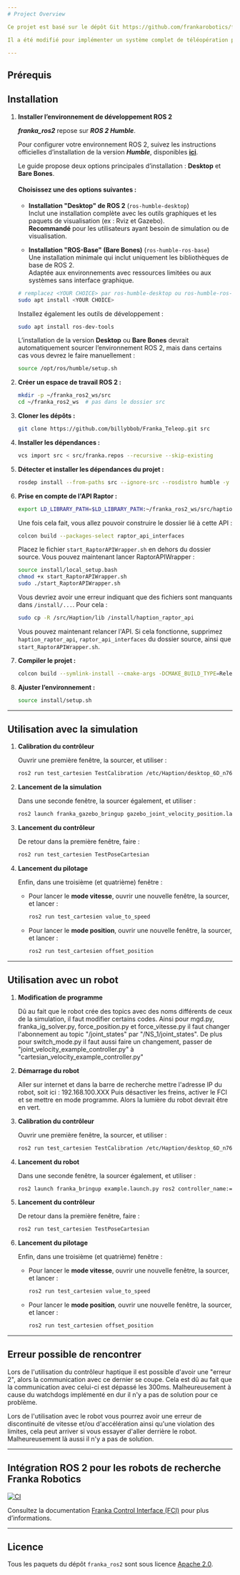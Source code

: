 ```yaml
---
# Project Overview

Ce projet est basé sur le dépôt Git https://github.com/frankarobotics/franka_ros2 , où vous pourrez trouver des informations complémentaires.

Il a été modifié pour implémenter un système complet de téléopération pour le robot Franka FR3 en utilisant un contrôleur haptique **Haption Desktop 6D**. Ce système permet de contrôler le robot à distance avec un retour de force haptique, offrant ainsi une interface intuitive pour la manipulation robotique avancée. Il intègre également une simulation sous **Gazebo Fortress** afin de faciliter la prise en main du contrôleur.

---
```


## Prérequis

## Installation

1. **Installer l’environnement de développement ROS 2**

   _**franka_ros2**_ repose sur _**ROS 2 Humble**_.

   Pour configurer votre environnement ROS 2, suivez les instructions officielles d’installation de la version _**Humble**_, disponibles [**ici**](https://docs.ros.org/en/humble/Installation/Ubuntu-Install-Debs.html).

   Le guide propose deux options principales d’installation : **Desktop** et **Bare Bones**.

   #### Choisissez **une** des options suivantes :

   * **Installation "Desktop" de ROS 2** (`ros-humble-desktop`)  
     Inclut une installation complète avec les outils graphiques et les paquets de visualisation (ex : Rviz et Gazebo).  
     **Recommandé** pour les utilisateurs ayant besoin de simulation ou de visualisation.

   * **Installation "ROS-Base" (Bare Bones)** (`ros-humble-ros-base`)  
     Une installation minimale qui inclut uniquement les bibliothèques de base de ROS 2.  
     Adaptée aux environnements avec ressources limitées ou aux systèmes sans interface graphique.

   ```bash
   # remplacez <YOUR CHOICE> par ros-humble-desktop ou ros-humble-ros-base
   sudo apt install <YOUR CHOICE>
   ```
  
  
    Installez également les outils de développement :
    
    ```bash
    sudo apt install ros-dev-tools
    ```
    
    L’installation de la version **Desktop** ou **Bare Bones** devrait automatiquement sourcer l’environnement ROS 2, mais dans certains cas vous devrez le faire manuellement :
    
    ```bash
    source /opt/ros/humble/setup.sh
    ```

2. **Créer un espace de travail ROS 2 :**

   ```bash
   mkdir -p ~/franka_ros2_ws/src
   cd ~/franka_ros2_ws  # pas dans le dossier src
   ```

3. **Cloner les dépôts :**

   ```bash
   git clone https://github.com/billybbob/Franka_Teleop.git src
   ```

4. **Installer les dépendances :**

   ```bash
   vcs import src < src/franka.repos --recursive --skip-existing
   ```

5. **Détecter et installer les dépendances du projet :**

   ```bash
   rosdep install --from-paths src --ignore-src --rosdistro humble -y --skip-keys="ros_gz_example_description numpy"
   ```

6. **Prise en compte de l'API Raptor :**

   ```bash
   export LD_LIBRARY_PATH=$LD_LIBRARY_PATH:~/franka_ros2_ws/src/haption_raptor_api/Dependencies/RaptorAPI/bin/Linux/glibc-2.31
   ```

   Une fois cela fait, vous allez pouvoir construire le dossier lié à cette API :

   ```bash
   colcon build --packages-select raptor_api_interfaces
   ```

   Placez le fichier `start_RaptorAPIWrapper.sh` en dehors du dossier source. Vous pouvez maintenant lancer RaptorAPIWrapper :

   ```bash
   source install/local_setup.bash
   chmod +x start_RaptorAPIWrapper.sh
   sudo ./start_RaptorAPIWrapper.sh
   ```

   Vous devriez avoir une erreur indiquant que des fichiers sont manquants dans `/install/...`. Pour cela :

   ```bash
   sudo cp -R /src/Haption/lib /install/haption_raptor_api
   ```

   Vous pouvez maintenant relancer l'API. Si cela fonctionne, supprimez `haption_raptor_api`, `raptor_api_interfaces` du dossier source, ainsi que `start_RaptorAPIWrapper.sh`.

7. **Compiler le projet :**

   ```bash
   colcon build --symlink-install --cmake-args -DCMAKE_BUILD_TYPE=Release
   ```

8. **Ajuster l’environnement :**

   ```bash
   source install/setup.sh
   ```

---

## Utilisation avec la simulation

1. **Calibration du contrôleur**

   Ouvrir une première fenêtre, la sourcer, et utiliser :

   ```bash
   ros2 run test_cartesien TestCalibration /etc/Haption/desktop_6D_n76.param "channel=SimpleChannelUDP:localip=0.0.0.0:localport=12120:remoteip=192.168.100.53:remoteport=5000"
   ```

2. **Lancement de la simulation**

   Dans une seconde fenêtre, la sourcer également, et utiliser :

   ```bash
   ros2 launch franka_gazebo_bringup gazebo_joint_velocity_position.launch.py load_gripper:=true franka_hand:='franka_hand' robot_ip:=dont-care use_fake_hardware:=true
   ```

3. **Lancement du contrôleur**

   De retour dans la première fenêtre, faire :

   ```bash
   ros2 run test_cartesien TestPoseCartesian
   ```

4. **Lancement du pilotage**

   Enfin, dans une troisième (et quatrième) fenêtre :

   * Pour lancer le **mode vitesse**, ouvrir une nouvelle fenêtre, la sourcer, et lancer :

     ```bash
     ros2 run test_cartesien value_to_speed
     ```

   * Pour lancer le **mode position**, ouvrir une nouvelle fenêtre, la sourcer, et lancer :

     ```bash
     ros2 run test_cartesien offset_position
     ```

---

## Utilisation avec un robot

1. **Modification de programme**

   Dû au fait que le robot crée des topics avec des noms différents de ceux de la simulation, il faut modifier certains codes. Ainsi pour mgd.py, franka_ig_solver.py, force_position.py et force_vitesse.py il faut changer l'abonnement au topic "/joint_states" par "/NS_1/joint_states". De plus pour switch_mode.py il faut aussi faire un changement, passer de "joint_velocity_example_controller.py" à "cartesian_velocity_example_controller.py"

3. **Démarrage du robot**

   Aller sur internet et dans la barre de recherche mettre l'adresse IP du robot, soit ici : 192.168.100.XXX
   Puis désactiver les freins, activer le FCI et se mettre en mode programme. Alors la lumière du robot devrait être en vert.

4. **Calibration du contrôleur**

   Ouvrir une première fenêtre, la sourcer, et utiliser :

   ```bash
   ros2 run test_cartesien TestCalibration /etc/Haption/desktop_6D_n76.param "channel=SimpleChannelUDP:localip=0.0.0.0:localport=12120:remoteip=192.168.100.53:remoteport=5000"
   ```

5. **Lancement du robot**

   Dans une seconde fenêtre, la sourcer également, et utiliser :

   ```bash
   ros2 launch franka_bringup example.launch.py ros2 controller_name:=joint_position_example_controller robot_config_file:=/utilisateur/franka_ros2_ws/src/franka_bringup/config/custom_franka.config.yaml
   ```

6. **Lancement du contrôleur**

   De retour dans la première fenêtre, faire :

   ```bash
   ros2 run test_cartesien TestPoseCartesian
   ```

7. **Lancement du pilotage**

   Enfin, dans une troisième (et quatrième) fenêtre :

   * Pour lancer le **mode vitesse**, ouvrir une nouvelle fenêtre, la sourcer, et lancer :

     ```bash
     ros2 run test_cartesien value_to_speed
     ```

   * Pour lancer le **mode position**, ouvrir une nouvelle fenêtre, la sourcer, et lancer :

     ```bash
     ros2 run test_cartesien offset_position
     ```

---

## Erreur possible de rencontrer

Lors de l'utilisation du contrôleur haptique il est possible d'avoir une "erreur 2", alors la communication avec ce dernier se coupe. Cela est dû au fait que la communication avec celui-ci est dépassé les 300ms. Malheureusement à cause du watchdogs implémenté en dur il n'y a pas de solution pour ce problème.

Lors de l'utilisation avec le robot vous pourrez avoir une erreur de discontinuité de vitesse et/ou d'accélération ainsi qu'une violation des limites, cela peut arriver si vous essayer d'aller derrière le robot. Malheureusement là aussi il n'y a pas de solution.

---

## Intégration ROS 2 pour les robots de recherche Franka Robotics

[![CI](https://github.com/frankaemika/franka_ros2/actions/workflows/ci.yml/badge.svg)](https://github.com/frankaemika/franka_ros2/actions/workflows/ci.yml)

Consultez la documentation [Franka Control Interface (FCI)][fci-docs] pour plus d’informations.

---

## Licence

Tous les paquets du dépôt `franka_ros2` sont sous licence [Apache 2.0][apache-2.0].

[apache-2.0]: https://www.apache.org/licenses/LICENSE-2.0.html
[fci-docs]: https://frankaemika.github.io/docs
